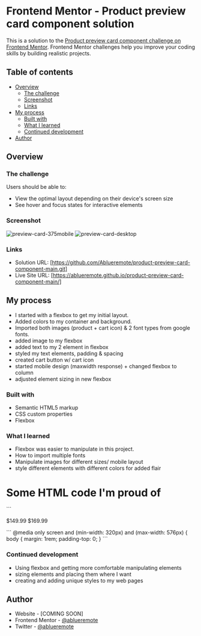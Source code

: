 # Frontend Mentor - Product preview card component solution

This is a solution to the [Product preview card component challenge on Frontend Mentor](https://www.frontendmentor.io/challenges/product-preview-card-component-GO7UmttRfa). Frontend Mentor challenges help you improve your coding skills by building realistic projects. 

## Table of contents

- [Overview](#overview)
  - [The challenge](#the-challenge)
  - [Screenshot](#screenshot)
  - [Links](#links)
- [My process](#my-process)
  - [Built with](#built-with)
  - [What I learned](#what-i-learned)
  - [Continued development](#continued-development)
- [Author](#author)


## Overview

### The challenge
Users should be able to:
- View the optimal layout depending on their device's screen size
- See hover and focus states for interactive elements

### Screenshot
![preview-card-375mobile](https://user-images.githubusercontent.com/95522156/189535589-85cadbe6-81e1-4ff5-a881-02c6c07dda80.png)
![preview-card-desktop](https://user-images.githubusercontent.com/95522156/189535592-529387e0-79ee-44f8-b8d1-159ca703e40a.jpeg)

### Links
- Solution URL: [https://github.com/Ablueremote/product-preview-card-component-main.git]
- Live Site URL: [https://ablueremote.github.io/product-preview-card-component-main/]

## My process 
 - I started with a flexbox to get my initial layout. 
 - Added colors to my container and background.
 - Imported both images (product + cart icon) & 2 font types from google fonts.
 - added image to my flexbox
 - added text to my 2 element in flexbox
 - styled my text elements, padding & spacing
 - created cart button w/ cart icon
 -  started mobile design (maxwidth response) + changed flexbox to column
 - adjusted element sizing in new flexbox

### Built with

- Semantic HTML5 markup
- CSS custom properties
- Flexbox

### What I learned

- Flexbox was easier to manipulate in this project.
- How to import multiple fonts
- Manipulate images for different sizes/ mobile layout
- style different elements with different colors for added flair

<h1>Some HTML code I'm proud of</h1>
```
<p class="price-1">$149.99 <span class="price-2">$169.99 </span> </p>
```
@media only screen and (min-width: 320px) and (max-width: 576px) {
    body {
        margin: 1rem;
        padding-top: 0;
    }
```

### Continued development

- Using flexbox and getting more comfortable manipulating elements
- sizing elements and placing them where I want
- creating and adding unique styles to my web pages

## Author

- Website - [COMING SOON]
- Frontend Mentor - [@ablueremote](https://www.frontendmentor.io/profile/Ablueremote)
- Twitter - [@ablueremote](https://www.twitter.com/ablueremote)
